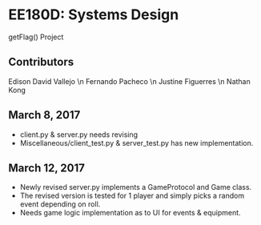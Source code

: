 # EE180D: Systems Design
getFlag() Project

## Contributors
Edison David Vallejo  \n
Fernando Pacheco      \n
Justine Figuerres     \n
Nathan Kong

## March 8, 2017
* client.py & server.py needs revising
* Miscellaneous/client_test.py & server_test.py has new implementation.

## March 12, 2017
* Newly revised server.py implements a GameProtocol and Game class.
* The revised version is tested for 1 player and simply picks a random event depending on roll.
* Needs game logic implementation as to UI for events & equipment.
